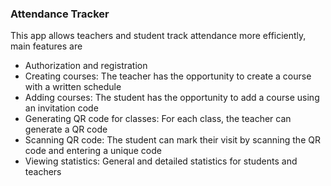 ### Attendance Tracker
This app allows teachers and student track attendance more efficiently, main features are
- Authorization and registration
- Creating courses: The teacher has the opportunity to create a course with a written schedule
- Adding courses: The student has the opportunity to add a course using an invitation code
- Generating QR code for classes: For each class, the teacher can generate a QR code
- Scanning QR code: The student can mark their visit by scanning the QR code and entering a unique code
- Viewing statistics: General and detailed statistics for students and teachers

